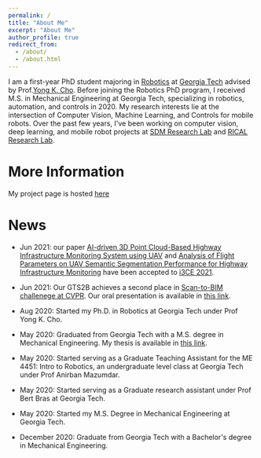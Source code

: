```yaml
---
permalink: /
title: "About Me"
excerpt: "About Me"
author_profile: true
redirect_from: 
  - /about/
  - /about.html
---
```

I am a first-year PhD student majoring in [Robotics](http://robotics.gatech.edu/education/phd) at [Georgia Tech](https://www.gatech.edu/) advised by Prof.[Yong K. Cho](http://rical.ce.gatech.edu/). Before joining the Robotics PhD program, I received M.S. in Mechanical Engineering at Georgia Tech, specializing in robotics, automation, and controls in 2020. My research interests lie at the intersection of Computer Vision, Machine Learning, and Controls for mobile robots. Over the past few years, I've been working on computer vision, deep learning, and mobile robot projects at [SDM Research Lab](https://ecdm.gatech.edu/) and [RICAL Research Lab](http://rical.ce.gatech.edu/).

# More Information
My project page is hosted [here](/project.html)

# News
* Jun 2021: our paper [AI-driven 3D Point Cloud-Based Highway Infrastructure Monitoring System using UAV](publications/2021-6-20-MS_i3ce2021_Mark.md) and [Analysis of Flight Parameters on UAV Semantic Segmentation Performance for Highway Infrastructure Monitoring](publications/2021-6-20-MS_i3ce2021_Mark.md) have been accepted to [i3CE 2021](https://dcp.ufl.edu/cacim/i3ce2021/). 

* Jun 2021: Our GTS2B achieves a second place in [Scan-to-BIM challenege at CVPR](https://cv4aec.github.io/). Our oral presentation is available in [this link](https://www.youtube.com/watch?v=DR9ifKxutf8&list=TLGG8vy3pvaCCBQwMzA4MjAyMQ&t=1033s).

* Aug 2020: Started my Ph.D. in Robotics at Georgia Tech under Prof Yong K. Cho.

* May 2020: Graduated from Georgia Tech with a M.S. degree in Mechanical Engineering. My thesis is available in [this link](https://smartech.gatech.edu/bitstream/handle/1853/64655/YAJIMA-THESIS-2020.pdf?sequence=1).

* May 2020: Started serving as a Graduate Teaching Assistant for the ME 4451: Intro to Robotics, an undergraduate level class at Georgia Tech under Prof Anirban Mazumdar.

* May 2020: Started serving as a Graduate research assistant under Prof Bert Bras at Georgia Tech.

* May 2020: Started my M.S. Degree in Mechanical Engineering at Georgia Tech.

* December 2020: Graduate from Georgia Tech with a Bachelor's degree in Mechanical Engineering.